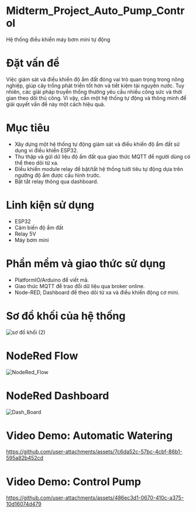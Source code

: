 # Midterm_Project_Auto_Pump_Control
Hệ thống điều khiển máy bơm mini tự động 

# Đặt vấn đề
Việc giám sát và điều khiển độ ẩm đất đóng vai trò quan trọng trong nông nghiệp, giúp cây trồng phát triển tốt hơn và tiết kiệm tài nguyên nước. Tuy nhiên, các giải pháp truyền thống thường yêu cầu nhiều công sức và thời gian theo dõi thủ công. Vì vậy, cần một hệ thống tự động và thông minh để giải quyết vấn đề này một cách hiệu quả.

# Mục tiêu
* Xây dựng một hệ thống tự động giám sát và điều khiển độ ẩm đất sử dụng vi điều khiển ESP32.
* Thu thập và gửi dữ liệu độ ẩm đất qua giao thức MQTT để người dùng có thể theo dõi từ xa.
* Điều khiển module relay để bật/tắt hệ thống tưới tiêu tự động dựa trên ngưỡng độ ẩm được cấu hình trước.
* Bật tắt relay thông qua dashboard.
  
# Linh kiện sử dụng
* ESP32
* Cảm biến độ ẩm đất
* Relay 5V
* Máy bơm mini

# Phần mềm và giao thức sử dụng
* PlatformIO/Arduino để viết mã.
* Giao thức MQTT để trao đổi dữ liệu qua broker online.
* Node-RED, Dashboard để theo dõi từ xa và điều khiển động cơ mini.

# Sơ đồ khối của hệ thống
![sơ đồ khối (2)](https://github.com/user-attachments/assets/be43e172-1f26-4196-b851-d8e02e7523f3)

# NodeRed Flow
![NodeRed_Flow](https://github.com/user-attachments/assets/ae5a0940-2421-46ee-bc9a-ed498afd365f)

# NodeRed Dashboard
![Dash_Board](https://github.com/user-attachments/assets/41c1cd8f-fe7f-4309-ac0c-136385f4529a)

# Video Demo: Automatic Watering
https://github.com/user-attachments/assets/7c6da52c-57bc-4cbf-86b1-595a82b452cd

# Video Demo: Control Pump
https://github.com/user-attachments/assets/486ec3d1-0670-410c-a375-10d16074d479
